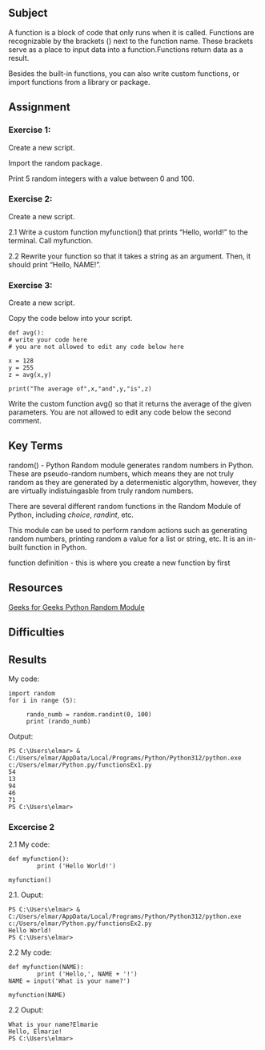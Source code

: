 ## Subject
A function is a block of code that only runs when it is called. Functions are recognizable by the brackets () next to the function name. These brackets serve as a place to input data into a function.Functions return data as a result.

Besides the built-in functions, you can also write custom functions, or import functions from a library or package.

## Assignment
### Exercise 1:

Create a new script.

Import the random package.

Print 5 random integers with a value between 0 and 100.

### Exercise 2:
Create a new script.

2.1  Write a custom function myfunction() that prints “Hello, world!” to the terminal. Call myfunction.

2.2  Rewrite your function so that it takes a string as an argument. Then, it should print “Hello, NAME!”.

### Exercise 3:
Create a new script.

Copy the code below into your script.

```
def avg():
# write your code here
# you are not allowed to edit any code below here

x = 128
y = 255
z = avg(x,y)

print("The average of",x,"and",y,"is",z)
```

Write the custom function avg() so that it returns the average of the given parameters. You are not allowed to edit any code below the second comment.

##  Key Terms

random() - Python Random module generates random numbers in Python. These are pseudo-random numbers, which means they are not truly random as they are generated by a determenistic algorythm, however, they are virtually indistuingasble from truly random numbers.

There are several different random functions in the Random Module of Python, including *choice*, *randint*, etc.

This module can be used to perform random actions such as generating random numbers, printing random a value for a list or string, etc. It is an in-built function in Python.

function definition - this is where you create a new function by first 

## Resources

[Geeks for Geeks Python Random Module](https://www.geeksforgeeks.org/python-random-module/)




##  Difficulties


##  Results
My code:
```
import random
for i in range (5):

     rando_numb = random.randint(0, 100)
     print (rando_numb)
```

Output:

```
PS C:\Users\elmar> & C:/Users/elmar/AppData/Local/Programs/Python/Python312/python.exe c:/Users/elmar/Python.py/functionsEx1.py
54
13
94
46
71
PS C:\Users\elmar> 
```

### Excercise 2

2.1 My code:
```
def myfunction():
        print ('Hello World!')

myfunction()
```

2.1.  Ouput:

```
PS C:\Users\elmar> & C:/Users/elmar/AppData/Local/Programs/Python/Python312/python.exe c:/Users/elmar/Python.py/functionsEx2.py
Hello World!
PS C:\Users\elmar>
```

2.2 My code:

```
def myfunction(NAME):
        print ('Hello,', NAME + '!')
NAME = input('What is your name?')

myfunction(NAME)
```

2.2 Ouput:

```
What is your name?Elmarie
Hello, Elmarie!
PS C:\Users\elmar>
```

